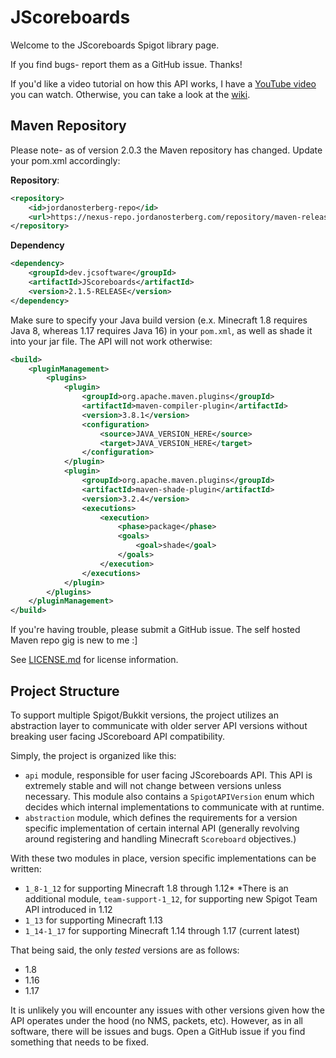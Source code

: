 # JScoreboards
Welcome to the JScoreboards Spigot library page.

If you find bugs- report them as a GitHub issue. Thanks!

If you'd like a video tutorial on how this API works, I have a [YouTube video](https://youtube.com/watch?v=SoPWdEMNFAM) you can watch.
Otherwise, you can take a look at the [wiki](https://github.com/JordanOsterberg/JScoreboards/wiki).
 
## Maven Repository
Please note- as of version 2.0.3 the Maven repository has changed. Update your pom.xml accordingly:

**Repository**:
```xml
<repository>
    <id>jordanosterberg-repo</id>
    <url>https://nexus-repo.jordanosterberg.com/repository/maven-releases/</url>
</repository>
```

**Dependency**
```xml
<dependency>
    <groupId>dev.jcsoftware</groupId>
    <artifactId>JScoreboards</artifactId>
    <version>2.1.5-RELEASE</version>
</dependency>
```

Make sure to specify your Java build version (e.x. Minecraft 1.8 requires Java 8, whereas 1.17 requires Java 16) in your `pom.xml`, as well as shade it into your jar file. The API will not work otherwise:
```xml
<build>
    <pluginManagement>
        <plugins>
            <plugin>
                <groupId>org.apache.maven.plugins</groupId>
                <artifactId>maven-compiler-plugin</artifactId>
                <version>3.8.1</version>
                <configuration>
                    <source>JAVA_VERSION_HERE</source>
                    <target>JAVA_VERSION_HERE</target>
                </configuration>
            </plugin>
            <plugin>
                <groupId>org.apache.maven.plugins</groupId>
                <artifactId>maven-shade-plugin</artifactId>
                <version>3.2.4</version>
                <executions>
                    <execution>
                        <phase>package</phase>
                        <goals>
                            <goal>shade</goal>
                        </goals>
                    </execution>
                </executions>
            </plugin>
        </plugins>
    </pluginManagement>
</build>
```

If you're having trouble, please submit a GitHub issue. The self hosted Maven repo gig is new to me :]

See [LICENSE.md](LICENSE.md) for license information.

## Project Structure
To support multiple Spigot/Bukkit versions, the project utilizes an abstraction layer to communicate with older server API versions without breaking user facing JScoreboard API compatibility.

Simply, the project is organized like this:
- `api` module, responsible for user facing JScoreboards API. This API is extremely stable and will not change between versions unless necessary.
This module also contains a `SpigotAPIVersion` enum which decides which internal implementations to communicate with at runtime.
- `abstraction` module, which defines the requirements for a version specific implementation of certain internal API (generally revolving around registering and handling Minecraft `Scoreboard` objectives.)

With these two modules in place, version specific implementations can be written:
- `1_8-1_12` for supporting Minecraft 1.8 through 1.12*
*There is an additional module, `team-support-1_12`, for supporting new Spigot Team API introduced in 1.12
- `1_13` for supporting Minecraft 1.13
- `1_14-1_17` for supporting Minecraft 1.14 through 1.17 (current latest)

That being said, the only *tested* versions are as follows:
- 1.8
- 1.16
- 1.17

It is unlikely you will encounter any issues with other versions given how the API operates under the hood (no NMS, packets, etc). However, as in all software, there will be issues and bugs. Open a GitHub issue if you find something that needs to be fixed.
